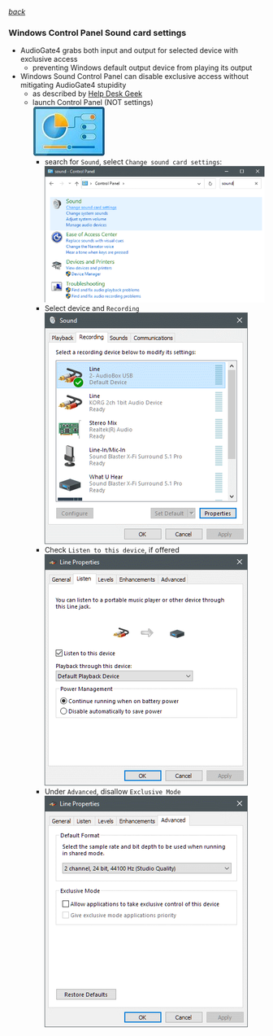 [*back*](stupid.md)  

### Windows Control Panel Sound card settings
- AudioGate4 grabs both input and output for selected device with exclusive access
   - preventing Windows default output device from playing its output
- Windows Sound Control Panel can disable exclusive access without mitigating AudioGate4 stupidity
  - as described by [Help Desk Geek](https://helpdeskgeek.com/how-to/record-sound-using-line-in-microphone-windows/)
  - launch Control Panel (NOT settings)  
    ![](Control.jpg)  
    - search for `Sound`, select `Change sound card settings`:      
		![](sound.png)  
    - Select device and `Recording`  
		![](Recording.png)  
	- Check `Listen to this device`, if offered  
		![](Listen.png)  
	- Under `Advanced`, disallow `Exclusive Mode`  
		![](Advanced.png)
